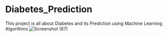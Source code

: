 # Diabetes_Prediction
This project is all about Diabetes and its Prediction using Machine Learning Algorithms
![Screenshot (87)](https://github.com/Kousikjami/Diabetes_Prediction/assets/121508643/67a449ff-13e3-4225-ad93-4cc08b695f13)


